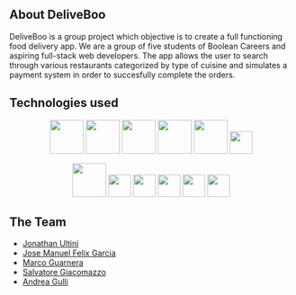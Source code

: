 
## About DeliveBoo

DeliveBoo is a group project which objective is to create a full functioning food delivery app.
We are a group of five students of Boolean Careers and aspiring full-stack web developers.
The app allows the user to search through various restaurants categorized by type of cuisine and simulates a payment system in order to succesfully complete the orders.  


## Technologies used

<p align="center">
  <img src="https://upload.wikimedia.org/wikipedia/commons/6/61/HTML5_logo_and_wordmark.svg" width="60" />
  <img src="https://upload.wikimedia.org/wikipedia/commons/6/62/CSS3_logo.svg" width="60" />
  <img src="https://upload.wikimedia.org/wikipedia/commons/6/6a/JavaScript-logo.png" width="60" />
  <img src="https://upload.wikimedia.org/wikipedia/commons/9/95/Vue.js_Logo_2.svg" width="60" />
  <img src="https://www.svgrepo.com/show/303656/php-logo.svg" width="60" />
  <img src="https://upload.wikimedia.org/wikipedia/commons/thumb/9/9a/Laravel.svg/1200px-Laravel.svg.png" width="40" />
</p>


<p align="center">
  
  <img src="https://logowik.com/content/uploads/images/bootstrap-new725.logowik.com.webp" width="60" />
  <img src="https://seeklogo.com/images/P/pinia-logo-51BF712FB0-seeklogo.com.png" width="40" />
  <img src="https://encrypted-tbn0.gstatic.com/images?q=tbn:ANd9GcTlnsIRA3gg2TPnh9uXu4VKVfYf5V3PkIeTiQ&s" width="40" />
  <img src="https://upload.wikimedia.org/wikipedia/commons/4/42/Font_Awesome_Logo_2013-2019.svg" width="40" />
  <img src="https://static-00.iconduck.com/assets.00/font-awesome-icon-512x512-vwz08fde.png" width="40" />
  <img src="https://marketplace.commercetools.com/img/containers/assets/integrations/paypalbraintree/paypal_braintree_450_450.png/833b6528579b8219a71c44b6b7211c6d.png" width="40" />
</p>

## The Team

- [Jonathan Ultini](https://github.com/Jonathan-Ultini)
- [Jose Manuel Felix Garcia](https://github.com/JoseManuel-Feliz)
- [Marco Guarnera](https://github.com/Marco-Guarnera)
- [Salvatore Giacomazzo](https://github.com/SalvatoreGiacomazzo)
- [Andrea Gulli](https://github.com/AndreaGulli)

